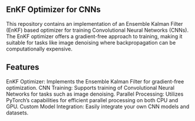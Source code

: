 ## EnKF Optimizer for CNNs
This repository contains an implementation of an Ensemble Kalman Filter (EnKF) based optimizer for training Convolutional Neural Networks (CNNs). The EnKF optimizer offers a gradient-free approach to training, making it suitable for tasks like image denoising where backpropagation can be computationally expensive.

## Features
EnKF Optimizer: Implements the Ensemble Kalman Filter for gradient-free optimization.
CNN Training: Supports training of Convolutional Neural Networks for tasks such as image denoising.
Parallel Processing: Utilizes PyTorch’s capabilities for efficient parallel processing on both CPU and GPU.
Custom Model Integration: Easily integrate your own CNN models and datasets.
